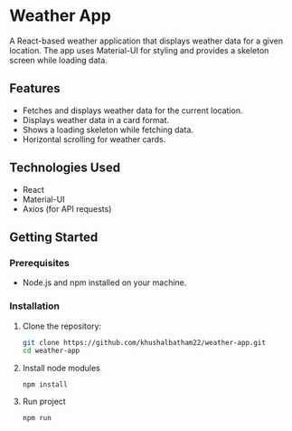 # Weather App

A React-based weather application that displays weather data for a given location. The app uses Material-UI for styling and provides a skeleton screen while loading data.

## Features

- Fetches and displays weather data for the current location.
- Displays weather data in a card format.
- Shows a loading skeleton while fetching data.
- Horizontal scrolling for weather cards.

## Technologies Used

- React
- Material-UI
- Axios (for API requests)

## Getting Started

### Prerequisites

- Node.js and npm installed on your machine.

### Installation

1. Clone the repository:

   ```bash
   git clone https://github.com/khushalbatham22/weather-app.git
   cd weather-app
   ```
2. Install node modules
    ```
    npm install
    ```
3. Run project
    ```
    npm run
    ```
